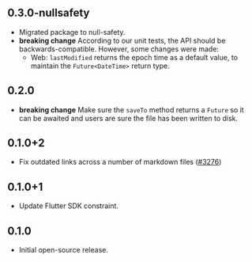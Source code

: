 ## 0.3.0-nullsafety

* Migrated package to null-safety.
* **breaking change** According to our unit tests, the API should be backwards-compatible. However, some changes were made:
  * Web: `lastModified` returns the epoch time as a default value, to maintain the `Future<DateTime>` return type.

## 0.2.0

* **breaking change** Make sure the `saveTo` method returns a `Future` so it can be awaited and users are sure the file has been written to disk.

## 0.1.0+2

* Fix outdated links across a number of markdown files ([#3276](https://github.com/flutter/plugins/pull/3276))

## 0.1.0+1

* Update Flutter SDK constraint.

## 0.1.0

* Initial open-source release.
